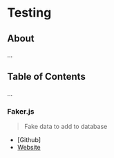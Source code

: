 # Testing

## About

...

## Table of Contents

...

### Faker.js
> Fake data to add to database

- [Github]
- [Website](https://fakerjs.dev/)
